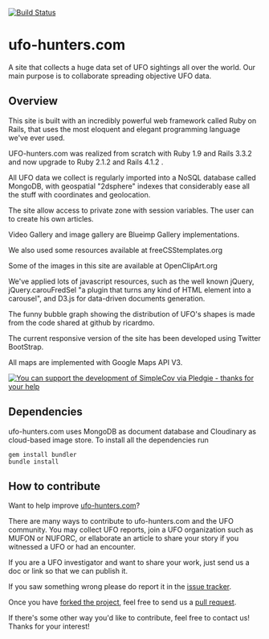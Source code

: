 [![Build Status](https://travis-ci.org/ufo-hunters/ufohunters-site.svg?branch=master)](https://travis-ci.org/ufo-hunters/ufohunters-site)

ufo-hunters.com
===============

A site that collects a huge data set of UFO sightings all over the world. Our main purpose is to collaborate spreading objective UFO data.


Overview
------------

This site is built with an incredibly powerful web framework called Ruby on Rails, that uses the most eloquent and elegant programming language we've ever used.

UFO-hunters.com was realized from scratch with Ruby 1.9 and Rails 3.3.2 and now upgrade to Ruby 2.1.2 and Rails 4.1.2 .

All UFO data we collect is regularly imported into a NoSQL database called MongoDB, with geospatial "2dsphere" indexes that considerably ease all the stuff with coordinates and geolocation. 

The site allow access to private zone with session variables. The user can to create his own articles.

Video Gallery and image gallery are Blueimp Gallery implementations.

We also used some resources available at freeCSStemplates.org

Some of the images in this site are available at OpenClipArt.org

We've applied lots of javascript resources, such as the well known jQuery, jQuery.carouFredSel "a plugin that turns any kind of HTML element into a carousel", and D3.js for data-driven documents generation.

The funny bubble graph showing the distribution of UFO's shapes is made from the code shared at github by ricardmo.

The current responsive version of the site has been developed using Twitter BootStrap.

All maps are implemented with Google Maps API V3.

[Pledgie]: http://www.pledgie.com/campaigns/21122

[![You can support the development of SimpleCov via Pledgie - thanks for your help](https://pledgie.com/campaigns/18379.png?skin_name=chrome)][Pledgie]

Dependencies
------------

ufo-hunters.com uses MongoDB as document database and Cloudinary as cloud-based image store. To install all the dependencies run

    gem install bundler
    bundle install

How to contribute
-----------------

Want to help improve [ufo-hunters.com][ufo-hunters]?

There are many ways to contribute to ufo-hunters.com and the UFO community. You may collect UFO reports, join a UFO organization such as MUFON or NUFORC, or ellaborate an article to share your story if you witnessed a UFO or had an encounter.

If you are a UFO investigator and want to share your work, just send us a doc or link so that we can publish it.

If you saw something wrong please do report it in the [issue
tracker][issues].

Once you have [forked the project][forking], feel free to send us a [pull
request][pull-requests].

If there's some other way you'd like to contribute, feel free to contact us! Thanks for your interest!

[ufo-hunters]: http://github.com/ufo-hunters/ufohunters-site
[issues]: https://github.com/ufo-hunters/ufohunters-site/issues
[forking]: http://help.github.com/forking/
[pull-requests]: http://help.github.com/pull-requests/
